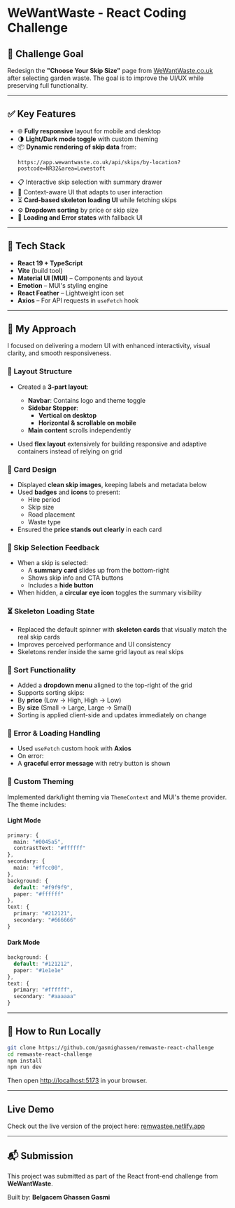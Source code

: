 
# WeWantWaste - React Coding Challenge

## 🚀 Challenge Goal

Redesign the **"Choose Your Skip Size"** page from [WeWantWaste.co.uk](https://wewantwaste.co.uk) after selecting garden waste. The goal is to improve the UI/UX while preserving full functionality.

---

## ✅ Key Features

- 🌐 **Fully responsive** layout for mobile and desktop
- 🌗 **Light/Dark mode toggle** with custom theming
- 📦 **Dynamic rendering of skip data** from:
  ```
  https://app.wewantwaste.co.uk/api/skips/by-location?postcode=NR32&area=Lowestoft
  ```
- 📋 Interactive skip selection with summary drawer
- 🛒 Context-aware UI that adapts to user interaction
- ⏳ **Card-based skeleton loading UI** while fetching skips
- ⚙️ **Dropdown sorting** by price or skip size
- 🔁 **Loading and Error states** with fallback UI

---

## 🧱 Tech Stack

- **React 19 + TypeScript**
- **Vite** (build tool)
- **Material UI (MUI)** – Components and layout
- **Emotion** – MUI's styling engine
- **React Feather** – Lightweight icon set
- **Axios** – For API requests in `useFetch` hook

---

## 🧠 My Approach

I focused on delivering a modern UI with enhanced interactivity, visual clarity, and smooth responsiveness.

### 🔁 Layout Structure
- Created a **3-part layout**:
  - **Navbar**: Contains logo and theme toggle
  - **Sidebar Stepper**:
    - **Vertical on desktop**
    - **Horizontal & scrollable on mobile**
  - **Main content** scrolls independently

- Used **flex layout** extensively for building responsive and adaptive containers instead of relying on grid

### 🧩 Card Design
- Displayed **clean skip images**, keeping labels and metadata below
- Used **badges** and **icons** to present:
  - Hire period
  - Skip size
  - Road placement
  - Waste type
- Ensured the **price stands out clearly** in each card

### 🛒 Skip Selection Feedback
- When a skip is selected:
  - A **summary card** slides up from the bottom-right
  - Shows skip info and CTA buttons
  - Includes a **hide button**
- When hidden, a **circular eye icon** toggles the summary visibility

### ⏳ Skeleton Loading State
- Replaced the default spinner with **skeleton cards** that visually match the real skip cards
- Improves perceived performance and UI consistency
- Skeletons render inside the same grid layout as real skips

### 🧮 Sort Functionality
- Added a **dropdown menu** aligned to the top-right of the grid
- Supports sorting skips:
- By **price** (Low → High, High → Low)
- By **size** (Small → Large, Large → Small)
- Sorting is applied client-side and updates immediately on change

### 🚨 Error & Loading Handling
- Used `useFetch` custom hook with **Axios**
- On error:
- A **graceful error message** with retry button is shown

### 🎨 Custom Theming
Implemented dark/light theming via `ThemeContext` and MUI's theme provider. The theme includes:

#### Light Mode

```ts
primary: {
  main: "#0045a5",       
  contrastText: "#ffffff"
},
secondary: {
  main: "#ffcc00",       
},
background: {
  default: "#f9f9f9",
  paper: "#ffffff"
},
text: {
  primary: "#212121",
  secondary: "#666666"
}
```

#### Dark Mode

```ts
background: {
  default: "#121212",
  paper: "#1e1e1e"
},
text: {
  primary: "#ffffff",
  secondary: "#aaaaaa"
}
```

---

## 🧪 How to Run Locally

```bash
git clone https://github.com/gasmighassen/remwaste-react-challenge
cd remwaste-react-challenge
npm install
npm run dev
```

Then open [http://localhost:5173](http://localhost:5173) in your browser.

---

## Live Demo

Check out the live version of the project here: [remwastee.netlify.app](https://remwastee.netlify.app/)

---

## 📬 Submission

This project was submitted as part of the React front-end challenge from **WeWantWaste**.

Built by: **Belgacem Ghassen Gasmi**
